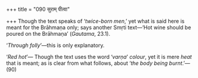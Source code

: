 +++
title = "090 सुराम् पीत्वा"

+++
Though the text speaks of ‘*twice-born men*,’ yet what is said here is
meant for the Brāhmaṇa only; says another Smṛti text—‘Hot wine should be
poured on the Brāhmaṇa’ (*Gautama*, 23.1).

‘*Through folly*’—this is only explanatory.

‘*Red hot*’— Though the text uses the word ‘*varṇa*’ *colour*, yet it is
mere *heat* that is meant; as is clear from what follows, about ‘*the
body being burnt*.’—(90)


